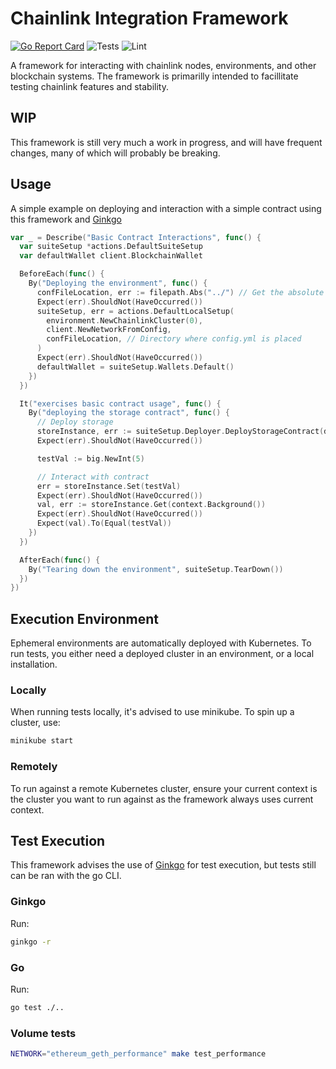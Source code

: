 # Chainlink Integration Framework

[![Go Report Card](https://goreportcard.com/badge/github.com/smartcontractkit/integrations-framework)](https://goreportcard.com/report/github.com/smartcontractkit/integrations-framework)
![Tests](https://github.com/smartcontractkit/integrations-framework/actions/workflows/test.yaml/badge.svg)
![Lint](https://github.com/smartcontractkit/integrations-framework/actions/workflows/lint.yaml/badge.svg)

A framework for interacting with chainlink nodes, environments, and other blockchain systems.
The framework is primarilly intended to facillitate testing chainlink features and stability.

## WIP

This framework is still very much a work in progress, and will have frequent changes, many of which will probably be
breaking.

## Usage

A simple example on deploying and interaction with a simple contract using this framework and [Ginkgo](https://github.com/onsi/ginkgo)

```go
var _ = Describe("Basic Contract Interactions", func() {
  var suiteSetup *actions.DefaultSuiteSetup
  var defaultWallet client.BlockchainWallet

  BeforeEach(func() {
    By("Deploying the environment", func() {
      confFileLocation, err := filepath.Abs("../") // Get the absolute path of the test suite's root directory
      Expect(err).ShouldNot(HaveOccurred())
      suiteSetup, err = actions.DefaultLocalSetup(
        environment.NewChainlinkCluster(0),
        client.NewNetworkFromConfig,
        confFileLocation, // Directory where config.yml is placed
      )
      Expect(err).ShouldNot(HaveOccurred())
      defaultWallet = suiteSetup.Wallets.Default()
    })
  })

  It("exercises basic contract usage", func() {
    By("deploying the storage contract", func() {
      // Deploy storage
      storeInstance, err := suiteSetup.Deployer.DeployStorageContract(defaultWallet)
      Expect(err).ShouldNot(HaveOccurred())

      testVal := big.NewInt(5)

      // Interact with contract
      err = storeInstance.Set(testVal)
      Expect(err).ShouldNot(HaveOccurred())
      val, err := storeInstance.Get(context.Background())
      Expect(err).ShouldNot(HaveOccurred())
      Expect(val).To(Equal(testVal))
    })
  })

  AfterEach(func() {
    By("Tearing down the environment", suiteSetup.TearDown())
  })
})
```

## Execution Environment

Ephemeral environments are automatically deployed with Kubernetes. To run tests, you either need a deployed cluster
in an environment, or a local installation.

### Locally

When running tests locally, it's advised to use minikube. To spin up a cluster, use:

```sh
minikube start
```

### Remotely

To run against a remote Kubernetes cluster, ensure your current context is the cluster you want to run against as the
framework always uses current context.

## Test Execution

This framework advises the use of [Ginkgo](https://github.com/onsi/ginkgo) for test execution, but tests still can be
ran with the go CLI.

### Ginkgo

Run:

```sh
ginkgo -r
```

### Go

Run:

```sh
go test ./..
```

### Volume tests

```sh
NETWORK="ethereum_geth_performance" make test_performance
```
